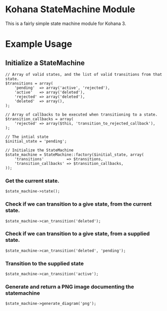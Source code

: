 # Kohana StateMachine Module

This is a fairly simple state machine module for Kohana 3.

# Example Usage

## Initialize a StateMachine
~~~
// Array of valid states, and the list of valid transitions from that state.
$transitions = array(
	'pending'  => array('active', 'rejected'),
	'active'   => array('deleted'),
	'rejected' => array('deleted'),
	'deleted'  => array(),
);

// Array of callbacks to be executed when transitioning to a state.
$transition_callbacks = array(
	'rejected' => array($this, 'transition_to_rejected_callback'),
);

// The intial state
$initial_state = 'pending';

// Initialize the StateMachine
$state_machine = StateMachine::factory($initial_state, array(
	'transitions'          => $transitions,
	'transition_callbacks' => $transition_callbacks,
));
~~~

### Get the current state.
~~~
$state_machine->state();
~~~

### Check if we can transition to a give state, from the current state.
~~~
$state_machine->can_transition('deleted');
~~~

### Check if we can transition to a give state, from a supplied state.
~~~
$state_machine->can_transition('deleted', 'pending');
~~~

### Transition to the supplied state
~~~
$state_machine->can_transition('active');
~~~

### Generate and return a PNG image documenting the statemachine
~~~
$state_machine->generate_diagram('png');
~~~